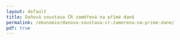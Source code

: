 ```yaml
---
layout: default
title: Daňová soustava ČR zaměřená na přímé daně
permalink: /ekonomie/danova-soustava-cr-zamerena-na-prime-dane/
pdf: true
---
```

